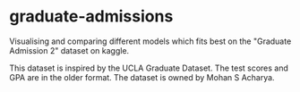 # graduate-admissions
Visualising and comparing different models which fits best on the "Graduate Admission 2" dataset on kaggle.


This dataset is inspired by the UCLA Graduate Dataset. The test scores and GPA are in the older format. The dataset is owned by Mohan S Acharya.
